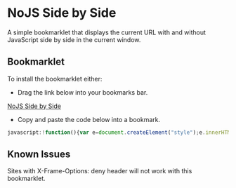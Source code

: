 # NoJS Side by Side

A simple bookmarklet that displays the current URL with and without JavaScript side by side in the current window.

## Bookmarklet

To install the bookmarklet either:
* Drag the link below into your bookmarks bar.

[NoJS Side by Side](javascript:function(){var%20e%3Ddocument.createElement%28%22style%22%29%3Be.innerHTML%3D%22%5Cn%20%20.side-by-side%7B%5Cn%20%20%20%20position%3Aabsolute%3B%5Cn%20%20%20%20top%3A0%3B%5Cn%20%20%20%20width%3A%2050vw%3B%5Cn%20%20%20%20height%3A100vh%21important%3B%5Cn%20%20%20%20z-index%3A999%3B%5Cn%20%20%7D%5Cn%20%20.side-by-side-nojs%20%7B%5Cn%20%20%20%20left%3A50%2525%3B%5Cn%20%20%7D%5Cn%20%20.side-by-side-js%20%7B%5Cn%20%20%20%20left%3A0%3B%5Cn%20%20%7D%5Cn%20%20.side-by-side-label%20%7B%5Cn%20%20%20%20padding%3A%2010px%3B%5Cn%20%20%20%20background-color%3A%20black%3B%5Cn%20%20%20%20color%3A%20white%3B%5Cn%20%20%20%20font-size%3A%2012px%3B%5Cn%20%20%20%20position%3A%20absolute%3B%5Cn%20%20%20%20z-index%3A%201000%3B%5Cn%20%20%20%20margin%3A%2010px%3B%5Cn%20%20%20%20opacity%3A%200.7%3B%5Cn%20%20%20%20text-transform%3A%20uppercase%3B%5Cn%20%20%20%20font-family%3A%20%27Arial%27%3B%5Cn%20%20%20%20pointer-events%3A%20none%3B%5Cn%20%20%7D%5Cn%20%20.no_js%7B%5Cn%20%20%20%20left%3A50vw%3B%5Cn%20%20%7D%5Cn%20%20body%7B%5Cn%20%20%20%20display%3Anone%21important%3B%5Cn%20%20%20%20overflow%3Ahidden%21important%3B%5Cn%20%20%7D%5Cn%20%20%22%2Cdocument.head.appendChild%28e%29%3Bvar%20n%3Ddocument.createElement%28%22div%22%29%3Bn.setAttribute%28%22class%22%2C%22js%20side-by-side-label%22%29%2Cn.innerText%3D%22JavaScript%20Enabled%22%2Cdocument.body.insertAdjacentElement%28%22afterend%22%2Cn%29%3Bvar%20t%3Ddocument.createElement%28%22div%22%29%3Bt.setAttribute%28%22class%22%2C%22no_js%20side-by-side-label%22%29%2Ct.innerText%3D%22JavaScript%20Disabled%22%2Cdocument.body.insertAdjacentElement%28%22afterend%22%2Ct%29%3Bvar%20i%3Ddocument.createElement%28%22iframe%22%29%3Bi.setAttribute%28%22class%22%2C%22side-by-side-nojs%20side-by-side%22%29%2Ci.src%3Dwindow.location.href%2Ci.frameBorder%3D0%2Ci.sandbox%3D%22allow-forms%20allow-pointer-lock%20allow-popups%20allow-same-origin%20allow-top-navigation%22%2Cdocument.body.insertAdjacentElement%28%22afterend%22%2Ci%29%3Bvar%20o%3Ddocument.createElement%28%22iframe%22%29%3Bo.setAttribute%28%22class%22%2C%22side-by-side-js%20side-by-side%22%29%2Co.src%3Dwindow.location.href%2Co.frameBorder%3D0%2Cdocument.body.insertAdjacentElement%28%22afterend%22%2Co%29}();)

* Copy and paste the code below into a bookmark.
```javascript
javascript:!function(){var e=document.createElement("style");e.innerHTML="\n  .side-by-side{\n    position:absolute;\n    top:0;\n    width: 50vw;\n    height:100vh!important;\n    z-index:999;\n  }\n  .side-by-side-nojs {\n    left:50%25;\n  }\n  .side-by-side-js {\n    left:0;\n  }\n  .side-by-side-label {\n    padding: 10px;\n    background-color: black;\n    color: white;\n    font-size: 12px;\n    position: absolute;\n    z-index: 1000;\n    margin: 10px;\n    opacity: 0.7;\n    text-transform: uppercase;\n    font-family: 'Arial';\n    pointer-events: none;\n  }\n  .no_js{\n    left:50vw;\n  }\n  body{\n    display:none!important;\n    overflow:hidden!important;\n  }\n  ",document.head.appendChild(e);var n=document.createElement("div");n.setAttribute("class","js side-by-side-label"),n.innerText="JavaScript Enabled",document.body.insertAdjacentElement("afterend",n);var t=document.createElement("div");t.setAttribute("class","no_js side-by-side-label"),t.innerText="JavaScript Disabled",document.body.insertAdjacentElement("afterend",t);var i=document.createElement("iframe");i.setAttribute("class","side-by-side-nojs side-by-side"),i.src=window.location.href,i.frameBorder=0,i.sandbox="allow-forms allow-pointer-lock allow-popups allow-same-origin allow-top-navigation",document.body.insertAdjacentElement("afterend",i);var o=document.createElement("iframe");o.setAttribute("class","side-by-side-js side-by-side"),o.src=window.location.href,o.frameBorder=0,document.body.insertAdjacentElement("afterend",o)}();
```

## Known Issues

Sites with X-Frame-Options: deny header will not work with this bookmarklet.
